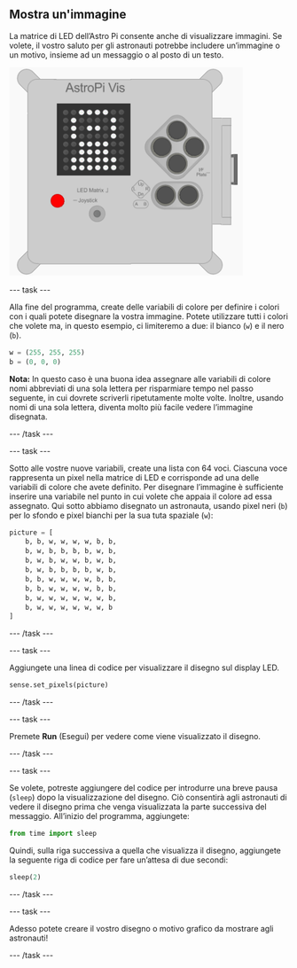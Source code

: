 ## Mostra un'immagine

La matrice di LED dell’Astro Pi consente anche di visualizzare immagini. Se volete, il vostro saluto per gli astronauti potrebbe includere un’immagine o un motivo, insieme ad un messaggio o al posto di un testo.

![Astronauta](images/astronaut-pic.png)

\--- task \---

Alla fine del programma, create delle variabili di colore per definire i colori con i quali potete disegnare la vostra immagine. Potete utilizzare tutti i colori che volete ma, in questo esempio, ci limiteremo a due: il bianco (`w`) e il nero (`b`).

```python
w = (255, 255, 255)
b = (0, 0, 0)
```

**Nota:** In questo caso è una buona idea assegnare alle variabili di colore nomi abbreviati di una sola lettera per risparmiare tempo nel passo seguente, in cui dovrete scriverli ripetutamente molte volte. Inoltre, usando nomi di una sola lettera, diventa molto più facile vedere l’immagine disegnata.

\--- /task \---

\--- task \---

Sotto alle vostre nuove variabili, create una lista con 64 voci. Ciascuna voce rappresenta un pixel nella matrice di LED e corrisponde ad una delle variabili di colore che avete definito. Per disegnare l’immagine è sufficiente inserire una variabile nel punto in cui volete che appaia il colore ad essa assegnato. Qui sotto abbiamo disegnato un astronauta, usando pixel neri (`b`) per lo sfondo e pixel bianchi per la sua tuta spaziale (`w`):

```python
picture = [
    b, b, w, w, w, w, b, b,
    b, w, b, b, b, b, w, b,
    b, w, b, w, w, b, w, b,
    b, w, b, b, b, b, w, b,
    b, b, w, w, w, w, b, b,
    b, b, w, w, w, w, b, b,
    b, w, w, w, w, w, w, b,
    b, w, w, w, w, w, w, b
]
```

\--- /task \---

\--- task \---

Aggiungete una linea di codice per visualizzare il disegno sul display LED.

```python
sense.set_pixels(picture)
```

\--- /task \---

\--- task \---

Premete **Run** (Esegui) per vedere come viene visualizzato il disegno.

\--- /task \---

\--- task \---

Se volete, potreste aggiungere del codice per introdurre una breve pausa (`sleep`) dopo la visualizzazione del disegno. Ciò consentirà agli astronauti di vedere il disegno prima che venga visualizzata la parte successiva del messaggio. All’inizio del programma, aggiungete:

```python
from time import sleep
```

Quindi, sulla riga successiva a quella che visualizza il disegno, aggiungete la seguente riga di codice per fare un’attesa di due secondi:

```python
sleep(2)
```

\--- /task \---

\--- task \---

Adesso potete creare il vostro disegno o motivo grafico da mostrare agli astronauti!

\--- /task \---